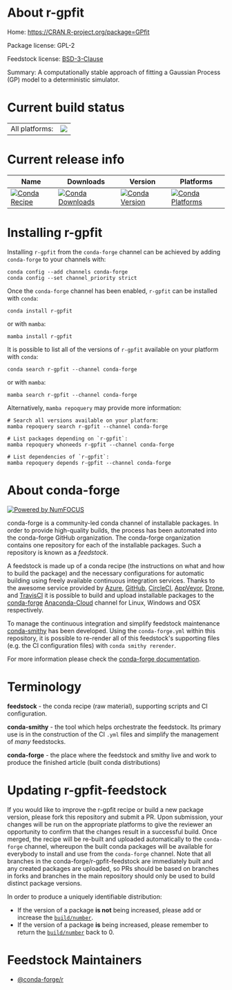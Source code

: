 About r-gpfit
=============

Home: https://CRAN.R-project.org/package=GPfit

Package license: GPL-2

Feedstock license: [BSD-3-Clause](https://github.com/conda-forge/r-gpfit-feedstock/blob/main/LICENSE.txt)

Summary: A computationally stable approach of fitting a Gaussian Process (GP) model to a deterministic simulator.

Current build status
====================


<table><tr><td>All platforms:</td>
    <td>
      <a href="https://dev.azure.com/conda-forge/feedstock-builds/_build/latest?definitionId=9092&branchName=main">
        <img src="https://dev.azure.com/conda-forge/feedstock-builds/_apis/build/status/r-gpfit-feedstock?branchName=main">
      </a>
    </td>
  </tr>
</table>

Current release info
====================

| Name | Downloads | Version | Platforms |
| --- | --- | --- | --- |
| [![Conda Recipe](https://img.shields.io/badge/recipe-r--gpfit-green.svg)](https://anaconda.org/conda-forge/r-gpfit) | [![Conda Downloads](https://img.shields.io/conda/dn/conda-forge/r-gpfit.svg)](https://anaconda.org/conda-forge/r-gpfit) | [![Conda Version](https://img.shields.io/conda/vn/conda-forge/r-gpfit.svg)](https://anaconda.org/conda-forge/r-gpfit) | [![Conda Platforms](https://img.shields.io/conda/pn/conda-forge/r-gpfit.svg)](https://anaconda.org/conda-forge/r-gpfit) |

Installing r-gpfit
==================

Installing `r-gpfit` from the `conda-forge` channel can be achieved by adding `conda-forge` to your channels with:

```
conda config --add channels conda-forge
conda config --set channel_priority strict
```

Once the `conda-forge` channel has been enabled, `r-gpfit` can be installed with `conda`:

```
conda install r-gpfit
```

or with `mamba`:

```
mamba install r-gpfit
```

It is possible to list all of the versions of `r-gpfit` available on your platform with `conda`:

```
conda search r-gpfit --channel conda-forge
```

or with `mamba`:

```
mamba search r-gpfit --channel conda-forge
```

Alternatively, `mamba repoquery` may provide more information:

```
# Search all versions available on your platform:
mamba repoquery search r-gpfit --channel conda-forge

# List packages depending on `r-gpfit`:
mamba repoquery whoneeds r-gpfit --channel conda-forge

# List dependencies of `r-gpfit`:
mamba repoquery depends r-gpfit --channel conda-forge
```


About conda-forge
=================

[![Powered by
NumFOCUS](https://img.shields.io/badge/powered%20by-NumFOCUS-orange.svg?style=flat&colorA=E1523D&colorB=007D8A)](https://numfocus.org)

conda-forge is a community-led conda channel of installable packages.
In order to provide high-quality builds, the process has been automated into the
conda-forge GitHub organization. The conda-forge organization contains one repository
for each of the installable packages. Such a repository is known as a *feedstock*.

A feedstock is made up of a conda recipe (the instructions on what and how to build
the package) and the necessary configurations for automatic building using freely
available continuous integration services. Thanks to the awesome service provided by
[Azure](https://azure.microsoft.com/en-us/services/devops/), [GitHub](https://github.com/),
[CircleCI](https://circleci.com/), [AppVeyor](https://www.appveyor.com/),
[Drone](https://cloud.drone.io/welcome), and [TravisCI](https://travis-ci.com/)
it is possible to build and upload installable packages to the
[conda-forge](https://anaconda.org/conda-forge) [Anaconda-Cloud](https://anaconda.org/)
channel for Linux, Windows and OSX respectively.

To manage the continuous integration and simplify feedstock maintenance
[conda-smithy](https://github.com/conda-forge/conda-smithy) has been developed.
Using the ``conda-forge.yml`` within this repository, it is possible to re-render all of
this feedstock's supporting files (e.g. the CI configuration files) with ``conda smithy rerender``.

For more information please check the [conda-forge documentation](https://conda-forge.org/docs/).

Terminology
===========

**feedstock** - the conda recipe (raw material), supporting scripts and CI configuration.

**conda-smithy** - the tool which helps orchestrate the feedstock.
                   Its primary use is in the construction of the CI ``.yml`` files
                   and simplify the management of *many* feedstocks.

**conda-forge** - the place where the feedstock and smithy live and work to
                  produce the finished article (built conda distributions)


Updating r-gpfit-feedstock
==========================

If you would like to improve the r-gpfit recipe or build a new
package version, please fork this repository and submit a PR. Upon submission,
your changes will be run on the appropriate platforms to give the reviewer an
opportunity to confirm that the changes result in a successful build. Once
merged, the recipe will be re-built and uploaded automatically to the
`conda-forge` channel, whereupon the built conda packages will be available for
everybody to install and use from the `conda-forge` channel.
Note that all branches in the conda-forge/r-gpfit-feedstock are
immediately built and any created packages are uploaded, so PRs should be based
on branches in forks and branches in the main repository should only be used to
build distinct package versions.

In order to produce a uniquely identifiable distribution:
 * If the version of a package **is not** being increased, please add or increase
   the [``build/number``](https://docs.conda.io/projects/conda-build/en/latest/resources/define-metadata.html#build-number-and-string).
 * If the version of a package **is** being increased, please remember to return
   the [``build/number``](https://docs.conda.io/projects/conda-build/en/latest/resources/define-metadata.html#build-number-and-string)
   back to 0.

Feedstock Maintainers
=====================

* [@conda-forge/r](https://github.com/conda-forge/r/)

